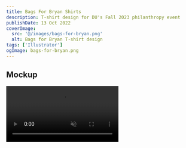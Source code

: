 ```yaml
---
title: Bags For Bryan Shirts
description: T-shirt design for DU's Fall 2023 philanthropy event
publishDate: 13 Oct 2022
coverImage:
  src: '@/images/bags-for-bryan.png'
  alt: Bags for Bryan T-shirt design
tags: ['Illustrator']
ogImage: bags-for-bryan.png
---
```


## Mockup

<div class="w-full">
<video id="mockup" class="mx-auto" autoplay loop muted playsinline>
  <source src="https://content.mikepayne.me/file/payne-portfolio/bags.mp4" type="video/mp4" />
  Your browser does not support the video tag.
</video>
</div>
